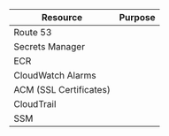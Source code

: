| Resource               | Purpose |
| ---------------------- | ------- |
| Route 53               |         |
| Secrets Manager        |         |
| ECR                    |         |
| CloudWatch Alarms      |         |
| ACM (SSL Certificates) |         |
| CloudTrail             |         |
| SSM                    |         |
